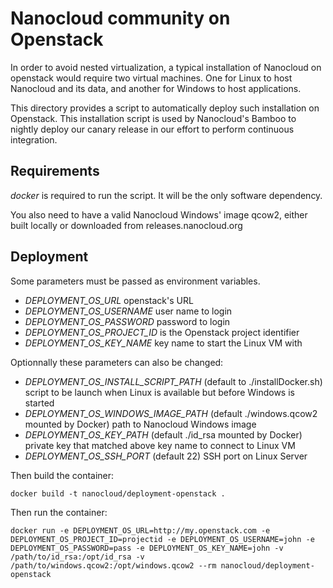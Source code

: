 # Nanocloud community on Openstack

In order to avoid nested virtualization, a typical installation of Nanocloud on
openstack would require two virtual machines. One for Linux to host Nanocloud
and its data, and another for Windows to host applications.

This directory provides a script to automatically deploy such installation on
Openstack.
This installation script is used by Nanocloud's Bamboo to nightly deploy our
canary release in our effort to perform continuous integration.

## Requirements

*docker* is required to run the script. It will be the only software dependency.

You also need to have a valid Nanocloud Windows' image qcow2, either built
locally or downloaded from releases.nanocloud.org

## Deployment

Some parameters must be passed as environment variables.

- *DEPLOYMENT_OS_URL* openstack's URL
- *DEPLOYMENT_OS_USERNAME* user name to login
- *DEPLOYMENT_OS_PASSWORD* password to login
- *DEPLOYMENT_OS_PROJECT_ID* is the Openstack project identifier
- *DEPLOYMENT_OS_KEY_NAME* key name to start the Linux VM with

Optionnally these parameters can also be changed:

- *DEPLOYMENT_OS_INSTALL_SCRIPT_PATH* (default to ./installDocker.sh) script to be launch when Linux is available but before Windows is started
- *DEPLOYMENT_OS_WINDOWS_IMAGE_PATH* (default ./windows.qcow2 mounted by Docker) path to Nanocloud Windows image
- *DEPLOYMENT_OS_KEY_PATH* (default ./id_rsa mounted by Docker) private key that matched above key name to connect to Linux VM
- *DEPLOYMENT_OS_SSH_PORT* (default 22) SSH port on Linux Server

Then build the container:

````
docker build -t nanocloud/deployment-openstack .
````

Then run the container:

````
docker run -e DEPLOYMENT_OS_URL=http://my.openstack.com -e DEPLOYMENT_OS_PROJECT_ID=projectid -e DEPLOYMENT_OS_USERNAME=john -e DEPLOYMENT_OS_PASSWORD=pass -e DEPLOYMENT_OS_KEY_NAME=john -v /path/to/id_rsa:/opt/id_rsa -v /path/to/windows.qcow2:/opt/windows.qcow2 --rm nanocloud/deployment-openstack
````
